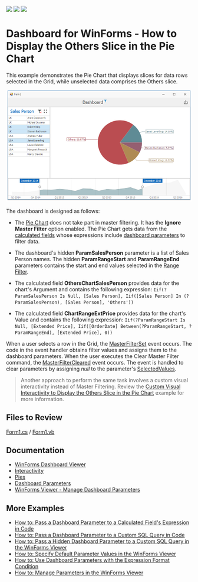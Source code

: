 <!-- default badges list -->
![](https://img.shields.io/endpoint?url=https://codecentral.devexpress.com/api/v1/VersionRange/166049157/18.2.4%2B)
[![](https://img.shields.io/badge/Open_in_DevExpress_Support_Center-FF7200?style=flat-square&logo=DevExpress&logoColor=white)](https://supportcenter.devexpress.com/ticket/details/T830478)
[![](https://img.shields.io/badge/📖_How_to_use_DevExpress_Examples-e9f6fc?style=flat-square)](https://docs.devexpress.com/GeneralInformation/403183)
<!-- default badges end -->
# Dashboard for WinForms - How to Display the Others Slice in the Pie Chart

This example demonstrates the Pie Chart that displays slices for data rows selected in the Grid, while unselected data comprises the Others slice.

![screenshot](./images/screenshot.png)

The dashboard is designed as follows:

* The [Pie Chart](https://docs.devexpress.com/Dashboard/15262) does not take part in master filtering. It has the **Ignore Master Filter** option enabled. The Pie Chart gets data from the [calculated fields](https://docs.devexpress.com/Dashboard/16134) whose expressions include [dashboard parameters](https://docs.devexpress.com/Dashboard/16135) to filter data.

* The dashboard's hidden **ParamSalesPerson** parameter is a list of Sales Person names. The hidden **ParamRangeStart** and **ParamRangeEnd** parameters contains the start and end values selected in the [Range Filter](https://docs.devexpress.com/Dashboard/15265). 

* The calculated field **OthersChartSalesPerson** provides data for the chart's Argument and contains the following expression:
`Iif(?ParamSalesPerson Is Null, [Sales Person], Iif([Sales Person] In (?ParamSalesPerson), [Sales Person], 'Others'))`

* The calculated field **ChartRangeExtPrice** provides data for the chart's Value and contains the following expression:
`Iif(?ParamRangeStart Is Null, [Extended Price], Iif([OrderDate] Between(?ParamRangeStart, ?ParamRangeEnd), [Extended Price], 0))`

When a user selects a row in the Grid, the [MasterFilterSet](https://docs.devexpress.com/Dashboard/DevExpress.DashboardWin.DashboardViewer.MasterFilterSet) event occurs. The code in the event handler obtains filter values and assigns them to the dashboard parameters.
When the user executes the Clear Master Filter command, the [MasterFilterCleared](https://docs.devexpress.com/Dashboard/DevExpress.DashboardWin.DashboardViewer.MasterFilterCleared) event occurs. The event is handled to clear parameters by assigning _null_ to the parameter's [SelectedValues](https://docs.devexpress.com/Dashboard/DevExpress.DashboardWin.DashboardParameterDescriptor.SelectedValues).

> Another approach to perform the same task involves a custom visual interactivity instead of Master Filtering. Review the [Custom Visual Interactivity to Display the Others Slice in the Pie Chart](https://github.com/DevExpress-Examples/custom-visual-interactivity-to-display-pie-chart-others-slice) example for more information.

## Files to Review

[Form1.cs](./CS/PieChartOtherSliceExample/Form1.cs) / [Form1.vb](./VB/PieChartOtherSliceExample/Form1.vb)  

## Documentation

- [WinForms Dashboard Viewer](https://docs.devexpress.com/Dashboard/117122)
- [Interactivity](https://docs.devexpress.com/Dashboard/116692)
- [Pies](https://docs.devexpress.com/Dashboard/15262)
- [Dashboard Parameters](https://docs.devexpress.com/Dashboard/116918)
- [WinForms Viewer - Manage Dashboard Parameters](https://docs.devexpress.com/Dashboard/17632/winforms-dashboard/winforms-viewer/manage-dashboard-parameters)

## More Examples

* [How to: Pass a Dashboard Parameter to a Calculated Field's Expression in Code](https://github.com/DevExpress-Examples/how-to-pass-a-dashboard-parameter-to-a-calculated-fields-expression-in-code-e5135)
* [How to: Pass a Dashboard Parameter to a Custom SQL Query in Code](https://github.com/DevExpress-Examples/how-to-pass-a-dashboard-parameter-to-a-custom-sql-query-in-code-e5120)
* [How to: Pass a Hidden Dashboard Parameter to a Custom SQL Query in the WinForms Viewer](https://github.com/DevExpress-Examples/how-to-pass-a-hidden-dashboard-parameter-to-a-custom-sql-query-in-the-winforms-viewer-t338459)
* [How to: Specify Default Parameter Values in the WinForms Viewer](https://github.com/DevExpress-Examples/how-to-specify-default-parameter-values-in-the-winforms-viewer-t475858)
* [How to: Use Dashboard Parameters with the Expression Format Condition](https://github.com/DevExpress-Examples/how-to-usedashboard-parameters-with-the-expressionformat-condition-t260065)
* [How to: Manage Parameters in the WinForms Viewer](https://github.com/DevExpress-Examples/winforms-dashboard-how-to-manage-dashboard-parameters-in-code-t635871)

